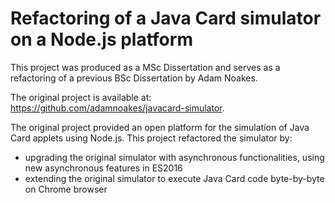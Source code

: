 # Refactoring of a Java Card simulator on a Node.js platform

This project was produced as a MSc Dissertation and serves as a refactoring of a previous BSc Dissertation by Adam Noakes.

The original project is available at: https://github.com/adamnoakes/javacard-simulator.

The original project provided an open platform for the simulation of Java Card applets using Node.js. This project refactored the simulator by:

   - upgrading the original simulator with asynchronous functionalities, using new asynchronous features in ES2016
   - extending the original simulator to execute Java Card code byte-by-byte on Chrome browser
